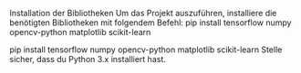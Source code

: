 Installation der Bibliotheken
Um das Projekt auszuführen, installiere die benötigten Bibliotheken mit folgendem Befehl:
pip install tensorflow numpy opencv-python matplotlib scikit-learn


pip install tensorflow numpy opencv-python matplotlib scikit-learn
Stelle sicher, dass du Python 3.x installiert hast.
